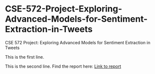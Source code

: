 # CSE-572-Project-Exploring-Advanced-Models-for-Sentiment-Extraction-in-Tweets
CSE 572 Project: Exploring Advanced Models for Sentiment Extraction in Tweets

This is the first line.

This is the second line.
Find the report here:
[Link to report](https://github.com/kshesha1/CSE-572-Project/blob/main/CSE_572_Report%20(2).pdf)
